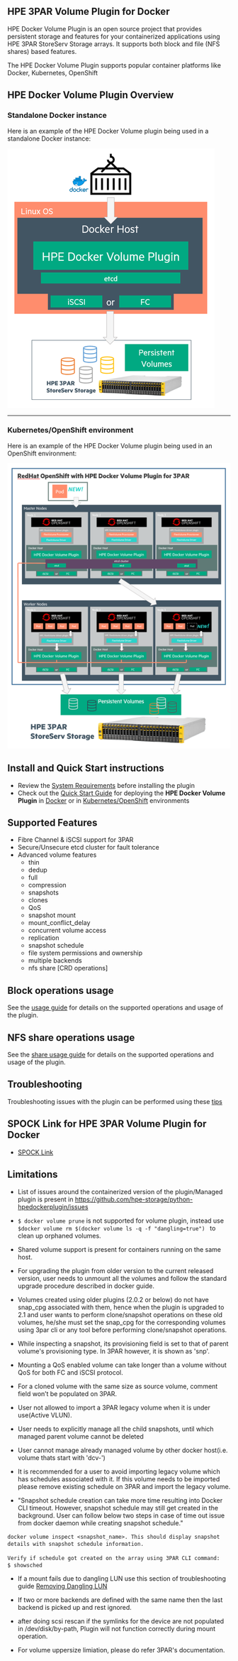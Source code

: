 ## HPE 3PAR Volume Plugin for Docker

HPE Docker Volume Plugin is an open source project that provides persistent storage and features for your containerized applications using HPE 3PAR StoreServ Storage arrays.
It supports both block and file (NFS shares) based features.

The HPE Docker Volume Plugin supports popular container platforms like Docker, Kubernetes, OpenShift 

## HPE Docker Volume Plugin Overview

### **Standalone Docker instance**

Here is an example of the HPE Docker Volume plugin being used in a standalone Docker instance:

![HPE Docker Volume Plugin](/docs/img/3PAR_docker_design_diagram_75.png)

---
### **Kubernetes/OpenShift environment**

Here is an example of the HPE Docker Volume plugin being used in an OpenShift environment:

![HPE Docker Volume Plugin with OpenShift](/docs/img/3PAR_k8_design_diagram_75.png)

## Install and Quick Start instructions

* Review the [System Requirements](/docs/system-reqs.md) before installing the plugin
* Check out the [Quick Start Guide](/docs/quick_start_guide.md) for deploying the **HPE Docker Volume Plugin** in [Docker](/docs/quick_start_guide.md#docker) or in [Kubernetes/OpenShift](/docs/quick_start_guide.md#k8) environments


## Supported Features

* Fibre Channel & iSCSI support for 3PAR
* Secure/Unsecure etcd cluster for fault tolerance
* Advanced volume features
  * thin
  * dedup
  * full
  * compression
  * snapshots
  * clones
  * QoS
  * snapshot mount
  * mount_conflict_delay
  * concurrent volume access
  * replication
  * snapshot schedule
  * file system permissions and ownership
  * multiple backends
  * nfs share [CRD operations]

## Block operations usage

See the [usage guide](/docs/usage.md) for details on the supported operations and usage of the plugin.

## NFS share operations usage

See the [share usage guide](/docs/share_usage.md) for details on the supported operations and usage of the plugin.

## Troubleshooting

Troubleshooting issues with the plugin can be performed using these [tips](/docs/troubleshooting.md)


## SPOCK Link for HPE 3PAR Volume Plugin for Docker

* [SPOCK Link](https://spock.corp.int.hpe.com/spock/utility/document.aspx?docurl=Shared%20Documents/hw/3par/3par_volume_plugin_for_docker.pdf)

## Limitations
- List of issues around the containerized version of the plugin/Managed plugin is present in https://github.com/hpe-storage/python-hpedockerplugin/issues 

- ``$ docker volume prune`` is not supported for volume plugin, instead use ``$docker volume rm $(docker volume ls -q -f "dangling=true") `` to clean up orphaned volumes.

- Shared volume support is present for containers running on the same host.

- For upgrading the plugin from older version to the current released version, user needs to unmount all the volumes and follow the standard
 upgrade procedure described in docker guide. 
 
- Volumes created using older plugins (2.0.2 or below) do not have snap_cpg associated with them, hence when the plugin is upgraded to      2.1 and user wants to perform clone/snapshot operations on these old volumes, he/she must set the snap_cpg for the
   corresponding volumes using 3par cli or any tool before performing clone/snapshot operations.

- While inspecting a snapshot, its provisioning field is set to that of parent volume's provisioning type. In 3PAR however, it is shown as 'snp'.

- Mounting a QoS enabled volume can take longer than a volume without QoS for both FC and iSCSI protocol.

- For a cloned volume with the same size as source volume, comment field won’t be populated on 3PAR.

- User not allowed to import a 3PAR legacy volume when it is under use(Active VLUN).

- User needs to explicitly manage all the child snapshots, until which managed parent volume cannot be deleted

- User cannot manage already managed volume by other docker host(i.e. volume thats start with 'dcv-')

- It is recommended for a user to avoid importing legacy volume which has schedules associated with it. If this volume needs to be imported please remove existing schedule on 3PAR and import the legacy volume.

- "Snapshot schedule creation can take more time resulting into Docker CLI timeout. However, snapshot schedule may still get created in the background. User can follow below two steps in case of time out issue from docker daemon while creating snapshot schedule."

```Inspect the snapshot to verify if the snapshot schedule got created
docker volume inspect <snapshot_name>. This should display snapshot details with snapshot schedule information.

Verify if schedule got created on the array using 3PAR CLI command:
$ showsched
```

- If a mount fails due to dangling LUN use this section of troubleshooting guide [Removing Dangling LUN](https://github.com/hpe-storage/python-hpedockerplugin/blob/master/docs/troubleshooting.md#removing-dangling-lun)

- If two or more backends are defined with the same name then the last backend is picked up and rest ignored.

- after doing scsi rescan if the symlinks for the device are not populated in /dev/disk/by-path, Plugin will not function correctly during mount operation.

- For volume uppersize limiation, please do refer 3PAR's documentation.

